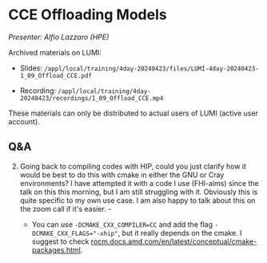 # CCE Offloading Models

*Presenter: Alfio Lazzaro (HPE)*

<!--
Course materials will be provided during and after the course.
-->

<!--
Temporary location of materials (for the lifetime of the training project):

-   Slides: `/project/project_465001098/Slides/HPE/06_Directives_Programming.pdf`
-->

Archived materials on LUMI:

-   Slides: `/appl/local/training/4day-20240423/files/LUMI-4day-20240423-1_09_Offload_CCE.pdf`

-   Recording: `/appl/local/training/4day-20240423/recordings/1_09_Offload_CCE.mp4`

These materials can only be distributed to actual users of LUMI (active user account).


## Q&A

2.  Going back to compiling codes with HIP, could you just clarify how it would be best to do this with cmake 
    in either the GNU or Cray environments? I have attempted it with a code I use (FHI-aims) 
    since the talk on this this morning, but I am still struggling with it. 
    Obviously this is quite specific to my own use case. I am also happy to talk about this on the zoom call if it's easier.     - 
    
    -   You can use `-DCMAKE_CXX_COMPILER=CC` and add the flag `-DCMAKE_CXX_FLAGS="-xhip"`, 
        but it really depends on the cmake. 
        I suggest to check [rocm.docs.amd.com/en/latest/conceptual/cmake-packages.html](https://rocm.docs.amd.com/en/latest/conceptual/cmake-packages.html).

